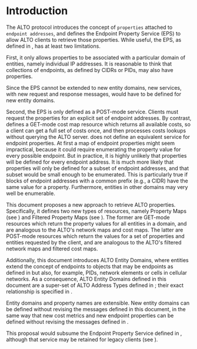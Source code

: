 # Introduction

The ALTO protocol [](#RFC7285) introduces the concept of `properties` attached
to `endpoint addresses`, and defines the Endpoint Property Service (EPS) to
allow ALTO clients to retrieve those properties. While useful, the EPS, as defined
in [](#RFC7285), has at least two limitations.

First, it only allows properties to be associated with a particular domain of
entities, namely individual IP addresses. It is reasonable to think that
collections of endpoints, as defined by CIDRs [](#RFC4632) or PIDs, may also
have properties.
<!-- Furthermore, a recent proposal
[](#I-D.ietf-alto-path-vector) has suggested new classes of entities
(ANE) with properties. -->
Since the EPS cannot be extended to new entity domains,
new services, with new request and response messages, would have to be
defined for new entity domains.

Second, the EPS is only defined as a POST-mode service. Clients must request the
properties for an explicit set of endpoint addresses. By contrast, [](#RFC7285) defines a
GET-mode cost map resource which returns all available costs, so a client can
get a full set of costs once, and then processes costs lookups without querying
the ALTO server. [](#RFC7285) does not define an equivalent service for endpoint
properties. At first a map of endpoint properties might seem impractical, because it could require
enumerating the property value for every possible endpoint. But in practice, it
is highly unlikely that properties will be defined for every endpoint address. It is much
more likely that properties will only be defined for a subset of endpoint addresses, and
that subset would be small enough to be enumerated. This is particularly true if
blocks of endpoint addresses with a common prefix (e.g., a CIDR) have the same value for
a property. Furthermore, entities in other domains may very well be enumerable.

This document proposes a new approach to retrieve ALTO properties.
Specifically, it defines two new types of resources, namely Property Maps (see
[](#prop-map)) and Filtered Property Maps (see [](#filter-prop-map)). The
former are GET-mode resources which return the property values for all entities
in a domain, and are analogous to the ALTO's network maps and cost maps. The
latter are POST-mode resources which return the values for a set of properties
and entities requested by the client, and are analogous to the ALTO's filtered
network maps and filtered cost maps.

Additionally, this document introduces ALTO Entity Domains, where entities
extend the concept of endpoints to objects that may be endpoints as defined in
[](#RFC7285) but also, for example, PIDs, network elements or cells in cellular
networks. As a consequence, ALTO Entity Domains defined in this document are a
super-set of ALTO Address Types defined in [](#RFC7285); their exact
relationship is specified in [](#consistency-procedure).

<!-- FIXME: Although it is understandable to clarify the property map can
represent generic entity domains, it is still not a good idea to introduce ANEs
and cells here. Because it may conduct dependency loop. -->

Entity domains and property names are extensible. New entity domains can be
defined without revising the messages defined in this document, in the same way
that new cost metrics and new endpoint properties can be defined without
revising the messages defined in [](#RFC7285).

This proposal would subsume the Endpoint Property Service defined in [](#RFC7285),
although that service may be retained for legacy clients (see [](#legacy)).
